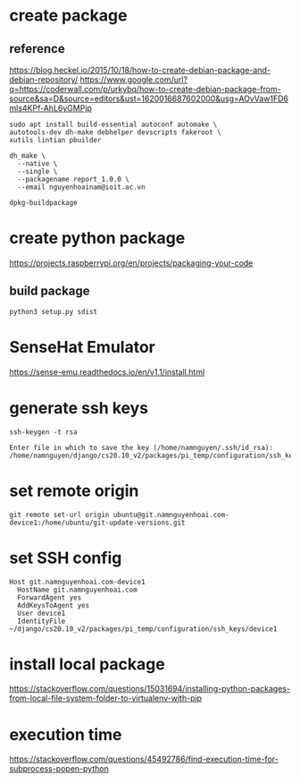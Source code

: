 # create package

## reference

https://blog.heckel.io/2015/10/18/how-to-create-debian-package-and-debian-repository/
https://www.google.com/url?q=https://coderwall.com/p/urkybq/how-to-create-debian-package-from-source&sa=D&source=editors&ust=1620016687602000&usg=AOvVaw1FD6mls4KPf-AhL6yGMPjp

```
sudo apt install build-essential autoconf automake \
autotools-dev dh-make debhelper devscripts fakeroot \
xutils lintian pbuilder
```


```
dh_make \
  --native \
  --single \
  --packagename report_1.0.0 \
  --email nguyenhoainam@ioit.ac.vn
```

```
dpkg-buildpackage
```

# create python package

https://projects.raspberrypi.org/en/projects/packaging-your-code

## build package

```
python3 setup.py sdist
```

# SenseHat Emulator

https://sense-emu.readthedocs.io/en/v1.1/install.html

# generate ssh keys

```
ssh-keygen -t rsa
```


```
Enter file in which to save the key (/home/namnguyen/.ssh/id_rsa): /home/namnguyen/django/cs20.10_v2/packages/pi_temp/configuration/ssh_keys/device1
```

# set remote origin

```
git remote set-url origin ubuntu@git.namnguyenhoai.com-device1:/home/ubuntu/git-update-versions.git
```

# set SSH config

```
Host git.namnguyenhoai.com-device1
  HostName git.namnguyenhoai.com
  ForwardAgent yes
  AddKeysToAgent yes
  User device1
  IdentityFile ~/django/cs20.10_v2/packages/pi_temp/configuration/ssh_keys/device1
```

# install local package
https://stackoverflow.com/questions/15031694/installing-python-packages-from-local-file-system-folder-to-virtualenv-with-pip

# execution time
https://stackoverflow.com/questions/45492786/find-execution-time-for-subprocess-popen-python